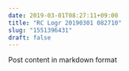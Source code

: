 ```yaml
---
date: 2019-03-01T08:27:11+09:00
title: "RC Logr 20190301 082710"
slug: "1551396431"
draft: false
---
```


Post content in markdown format
